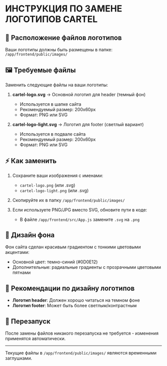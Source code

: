 # ИНСТРУКЦИЯ ПО ЗАМЕНЕ ЛОГОТИПОВ CARTEL

## 📁 Расположение файлов логотипов

Ваши логотипы должны быть размещены в папке: `/app/frontend/public/images/`

## 🖼️ Требуемые файлы

Заменить следующие файлы на ваши логотипы:

1. **cartel-logo.svg** → Основной логотип для header (темный фон)
   - Используется в шапке сайта
   - Рекомендуемый размер: 200x60px
   - Формат: PNG или SVG

2. **cartel-logo-light.svg** → Логотип для footer (светлый вариант)
   - Используется в подвале сайта
   - Рекомендуемый размер: 200x60px
   - Формат: PNG или SVG

## ⚡ Как заменить

1. Сохраните ваши изображения с именами:
   - `cartel-logo.png` (или .svg)
   - `cartel-logo-light.png` (или .svg)  

2. Скопируйте их в папку `/app/frontend/public/images/`

3. Если используете PNG/JPG вместо SVG, обновите пути в коде:
   - В файле `/app/frontend/src/App.js` замените `.svg` на `.png`

## 🎨 Дизайн фона

Фон сайта сделан красивым градиентом с тонкими цветовыми акцентами:
- Основной цвет: темно-синий (#0D0E12)
- Дополнительные: радиальные градиенты с прозрачными цветовыми пятнами

## 🎨 Рекомендации по дизайну логотипов

- **Логотип header**: Должен хорошо читаться на темном фоне
- **Логотип footer**: Может быть более светлым/контрастным

## 🔄 Перезапуск

После замены файлов никакого перезапуска не требуется - изменения применятся автоматически.

---
Текущие файлы в `/app/frontend/public/images/` являются временными заглушками.